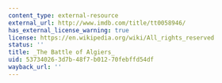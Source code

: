 ```yaml
---
content_type: external-resource
external_url: http://www.imdb.com/title/tt0058946/
has_external_license_warning: true
license: https://en.wikipedia.org/wiki/All_rights_reserved
status: ''
title: _The Battle of Algiers_
uid: 53734026-3d7b-48f7-b012-70febffd54df
wayback_url: ''
---
```

